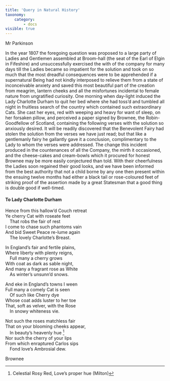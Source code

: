 ```yaml
---
title: 'Query in Natural History'
taxonomy:
    category:
        - docs
visible: true
---
```


<div class="author">Mr Parkinson</div>

In the year 1807 the foregoing question was proposed to a large party of Ladies and Gentlemen assembled at Broom-hall (the seat of the Earl of Elgin in Fifeshire) and unsuccessfully exercised the with of the company for many days till the Ladies became so impatient for the solution and took on so much that the most dreadful consequences were to be apprehended if a supernatural Being had not kindly interposed to relieve them from a state of inconceivable anxiety and saved this most beautiful part of the creation from meagrim, lantern cheeks and all the misfortunes incidental to female nature from ungratified curiosity. One morning when day-light induced the Lady Charlotte Durham to quit her bed where she had toss’d and tumbled all night in fruitless search of the country which contained such extraordinary Cats. She cast her eyes, red with weeping and heavy for want of sleep, on her forsaken pillow, and perceived a paper signed by Brownee, the Robin-Goodfellow of Scotland, containing the following verses with the solution so anxiously desired. It will be readily discovered that the Benevolent Fairy had stolen the solution from the verses we have just read; but that like a gentlemanly fairy he gallantly gave it a conclusion, complimentary to the Lady to whom the verses were addressed. The change this incident produced in the countenances of all the Company, the mirth it occasioned, and the cheese-cakes and cream-bowls which it procured for honest Brownee may be more easily conjectured than told. With their cheerfulness the Ladies soon regained their good looks, and we have been informed from the best authority that not a child borne by any one then present within the ensuing twelve months had either a black tail or rose-coloured feet of striking proof of the assertion made by a great Statesman that a good thing is double good if well-timed.

#### To Lady Charlotte Durham  
  
Hence from this hallow’d Couch retreat  
Ye cherry Cat with roseate feet  
&emsp;That robs the fair of rest  
I come to chase such phantoms vain  
And bid Sweet Peace re-lume again  
&emsp;The lovely Charlotte’s Breast.  
  
In England’s fair and fertile plains,  
Where liberty with plenty reigns,  
&emsp;Full many a cherry grows  
With coat as dark as sable night,  
And many a fragrant rose as White  
&emsp;As winter’s unsunn’d snows.   
  
And eke in England’s towns I ween  
Full many a comely Cat is seen  
&emsp;Of such like Cherry dye  
Whose coat adds luster to her toe  
That, soft as velver, with the Rose  
&emsp;In snowy whiteness vie.  
  
Not such the roses matchless fair  
That on your blooming cheeks appear,  
&emsp;In beauty’s heavenly hue [^1]  
Nor such the cherry of your lips  
From which enraptured Carlos sips  
&emsp;Fond love’s Ambrosial dew.  
  
Brownee  
  
[^1]: Celestial Rosy Red, Love’s proper hue (Milton)